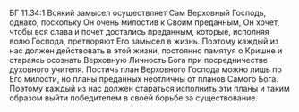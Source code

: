 БГ 11.34:1	Всякий замысел осуществляет Сам Верховный Господь, однако, поскольку Он очень милостив к Своим преданным, Он хочет, чтобы вся слава и почет достались преданным, которые, исполняя волю Господа, претворяют Его замысел в жизнь. Поэтому каждый из нас должен действовать в этой жизни, постоянно памятуя о Кришне и стараясь осознать Верховную Личность Бога при посредничестве духовного учителя. Постичь план Верховного Господа можно лишь по Его милости, но планы преданных неотличны от планов Самого Бога. Поэтому каждый из нас должен стараться исполнить эти планы и таким образом выйти победителем в своей борьбе за существование.